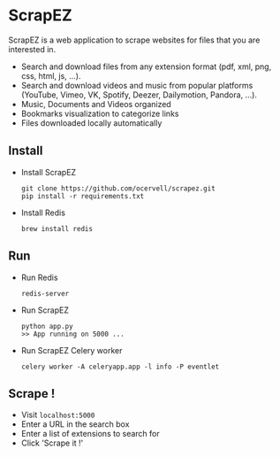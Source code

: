 # ScrapEZ

ScrapEZ is a web application to scrape websites for files that you are interested in.

* Search and download files from any extension format (pdf, xml, png, css, html, js, ...).
* Search and download videos and music from popular platforms (YouTube, Vimeo, VK, Spotify, Deezer, Dailymotion, Pandora, ...).
* Music, Documents and Videos organized
* Bookmarks visualization to categorize links
* Files downloaded locally automatically

## Install

* Install ScrapEZ
  ```
  git clone https://github.com/ocervell/scrapez.git
  pip install -r requirements.txt
  ```
  
* Install Redis
  ```
  brew install redis
  ```

## Run

* Run Redis
  ```
  redis-server
  ```
  
* Run ScrapEZ
  ```
  python app.py
  >> App running on 5000 ...
  ```
* Run ScrapEZ Celery worker
  ```
  celery worker -A celeryapp.app -l info -P eventlet
  ```

## Scrape !
* Visit `localhost:5000`
* Enter a URL in the search box
* Enter a list of extensions to search for
* Click 'Scrape it !'
